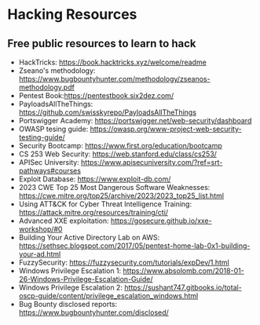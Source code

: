 # Hacking Resources
## Free public resources to learn to hack

* HackTricks: https://book.hacktricks.xyz/welcome/readme
* Zseano's methodology: https://www.bugbountyhunter.com/methodology/zseanos-methodology.pdf
* Pentest Book:https://pentestbook.six2dez.com/
* PayloadsAllTheThings: https://github.com/swisskyrepo/PayloadsAllTheThings
* Portswigger Academy: https://portswigger.net/web-security/dashboard
* OWASP tesing guide: https://owasp.org/www-project-web-security-testing-guide/
* Security Bootcamp: https://www.first.org/education/bootcamp
* CS 253 Web Security: https://web.stanford.edu/class/cs253/
* APISec University: https://www.apisecuniversity.com/?ref=srt-pathways#courses
* Exploit Database: https://www.exploit-db.com/
* 2023 CWE Top 25 Most Dangerous Software Weaknesses: https://cwe.mitre.org/top25/archive/2023/2023_top25_list.html
* Using ATT&CK for Cyber Threat Intelligence Training: https://attack.mitre.org/resources/training/cti/
* Advanced XXE exploitation: https://gosecure.github.io/xxe-workshop/#0
* Building Your Active Directory Lab on AWS: https://sethsec.blogspot.com/2017/05/pentest-home-lab-0x1-building-your-ad.html
* FuzzySecurity: https://fuzzysecurity.com/tutorials/expDev/1.html
* Windows Privilege Escalation 1: https://www.absolomb.com/2018-01-26-Windows-Privilege-Escalation-Guide/
* Windows Privilege Escalation 2: https://sushant747.gitbooks.io/total-oscp-guide/content/privilege_escalation_windows.html
* Bug Bounty disclosed reports: https://www.bugbountyhunter.com/disclosed/
